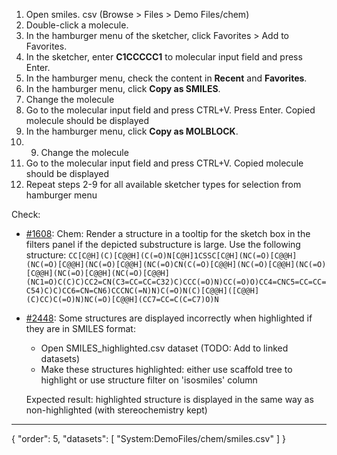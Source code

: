 1. Open smiles. csv (Browse > Files > Demo Files/chem)
2. Double-click a molecule.
3. In the hamburger menu of the sketcher, click Favorites > Add to Favorites.
4. In the sketcher, enter **C1CCCCC1** to molecular input field and press Enter.
5. In the hamburger menu, check the content in **Recent** and **Favorites**.
6. In the hamburger menu, click **Copy as SMILES**.
7. Change the molecule
8. Go to the molecular input field and press CTRL+V. Press Enter. Copied molecule should be displayed
10. In the hamburger menu, click **Copy as MOLBLOCK**.
11. 9. Change the molecule
12. Go to the molecular input field and press CTRL+V. Copied molecule should be displayed
13. Repeat steps 2-9 for all available sketcher types for selection from hamburger menu

Check:
* [#1608](https://github.com/datagrok-ai/public/issues/1608): Chem: Render a structure in a tooltip for the sketch box in the filters panel if the depicted substructure is large. Use the following structure:
`CC[C@H](C)[C@@H](C(=O)N[C@H]1CSSC[C@H](NC(=O)[C@@H](NC(=O)[C@@H](NC(=O)[C@@H](NC(=O)CN(C(=O)[C@@H](NC(=O)[C@@H](NC(=O)[C@@H](NC(=O)[C@@H](NC(=O)[C@@H](NC1=O)C(C)C)CC2=CN(C3=CC=CC=C32)C)CCC(=O)N)CC(=O)O)CC4=CNC5=CC=CC=C54)C)C)CC6=CN=CN6)CCCNC(=N)N)C(=O)N(C)[C@@H]([C@@H](C)CC)C(=O)N)NC(=O)[C@@H](CC7=CC=C(C=C7)O)N`
*  [#2448](https://github.com/datagrok-ai/public/issues/2448): Some structures are displayed incorrectly when highlighted if they are in SMILES format:
   * Open SMILES_highlighted.csv dataset (TODO: Add to linked datasets)
   * Make these structures highlighted: either use scaffold tree to highlight or use structure filter on 'isosmiles' column
   
   Expected result: highlighted structure is displayed in the same way as non-highlighted (with stereochemistry kept)
---
{
  "order": 5,
  "datasets": [
    "System:DemoFiles/chem/smiles.csv"
  ]
}
